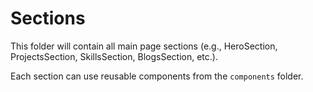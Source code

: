 # Sections

This folder will contain all main page sections (e.g., HeroSection, ProjectsSection, SkillsSection, BlogsSection, etc.).

Each section can use reusable components from the `components` folder.
